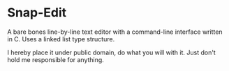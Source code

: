 Snap-Edit
=========
A bare bones line-by-line text editor with a command-line interface written in C.
Uses a linked list type structure.

I hereby place it under public domain, do what you will with it.
Just don't hold me responsible for anything.

